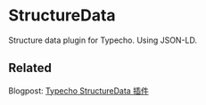 # StructureData

Structure data plugin for Typecho. Using JSON-LD.

## Related

Blogpost: [Typecho StructureData 插件][blogpost]

[blogpost]: https://blog.mynook.info/post/typecho-structuredata-plugin
